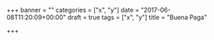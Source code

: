 +++
banner = ""
categories = ["x", "y"]
date = "2017-06-08T11:20:09+00:00"
draft = true
tags = ["x", "y"]
title = "Buena Paga"

+++
